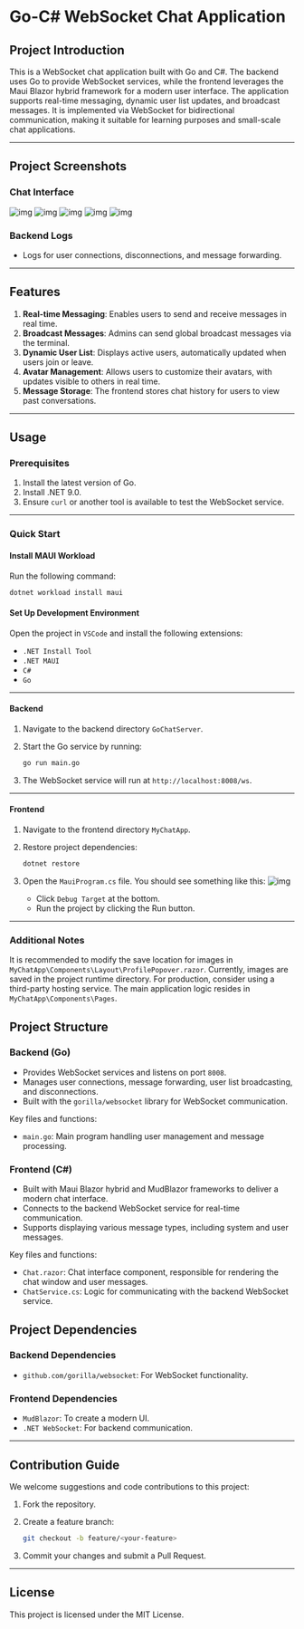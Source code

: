 # Go-C# WebSocket Chat Application

## Project Introduction

This is a WebSocket chat application built with Go and C#. The backend uses Go to provide WebSocket services, while the frontend leverages the Maui Blazor hybrid framework for a modern user interface. The application supports real-time messaging, dynamic user list updates, and broadcast messages. It is implemented via WebSocket for bidirectional communication, making it suitable for learning purposes and small-scale chat applications.

------

## Project Screenshots

### Chat Interface

![img](README.assets/2.png)
![img](README.assets/3.png)
![img](README.assets/4.png)
![img](README.assets/5.png)
![img](README.assets/6.png)

### Backend Logs

- Logs for user connections, disconnections, and message forwarding.

------

## Features

1. **Real-time Messaging**: Enables users to send and receive messages in real time.
2. **Broadcast Messages**: Admins can send global broadcast messages via the terminal.
3. **Dynamic User List**: Displays active users, automatically updated when users join or leave.
4. **Avatar Management**: Allows users to customize their avatars, with updates visible to others in real time.
5. **Message Storage**: The frontend stores chat history for users to view past conversations.



------

## Usage

### Prerequisites

1. Install the latest version of Go.
2. Install .NET 9.0.
3. Ensure `curl` or another tool is available to test the WebSocket service.

------

### Quick Start

#### Install MAUI Workload

Run the following command:

```bash
dotnet workload install maui
```

#### Set Up Development Environment

Open the project in `VSCode` and install the following extensions:

- `.NET Install Tool`
- `.NET MAUI`
- `C#`
- `Go`

------

#### Backend

1. Navigate to the backend directory `GoChatServer`.

2. Start the Go service by running:

   ```bash
   go run main.go
   ```

3. The WebSocket service will run at `http://localhost:8008/ws`.

------

#### Frontend

1. Navigate to the frontend directory `MyChatApp`.

2. Restore project dependencies:

   ```bash
   dotnet restore
   ```

3. Open the `MauiProgram.cs` file. You should see something like this:
   ![img](README.assets/1.png)

   - Click `Debug Target` at the bottom.
   - Run the project by clicking the Run button.

------

### Additional Notes

It is recommended to modify the save location for images in `MyChatApp\Components\Layout\ProfilePopover.razor`. Currently, images are saved in the project runtime directory. For production, consider using a third-party hosting service.
The main application logic resides in `MyChatApp\Components\Pages`.



## Project Structure

### Backend (Go)

- Provides WebSocket services and listens on port `8008`.
- Manages user connections, message forwarding, user list broadcasting, and disconnections.
- Built with the `gorilla/websocket` library for WebSocket communication.

Key files and functions:

- `main.go`: Main program handling user management and message processing.

### Frontend (C#)

- Built with Maui Blazor hybrid and MudBlazor frameworks to deliver a modern chat interface.
- Connects to the backend WebSocket service for real-time communication.
- Supports displaying various message types, including system and user messages.

Key files and functions:

- `Chat.razor`: Chat interface component, responsible for rendering the chat window and user messages.
- `ChatService.cs`: Logic for communicating with the backend WebSocket service.



## Project Dependencies

### Backend Dependencies

- `github.com/gorilla/websocket`: For WebSocket functionality.

### Frontend Dependencies

- `MudBlazor`: To create a modern UI.
- `.NET WebSocket`: For backend communication.

------

## Contribution Guide

We welcome suggestions and code contributions to this project:

1. Fork the repository.

2. Create a feature branch:

   ```bash
   git checkout -b feature/<your-feature>
   ```

3. Commit your changes and submit a Pull Request.

------

## License

This project is licensed under the MIT License.